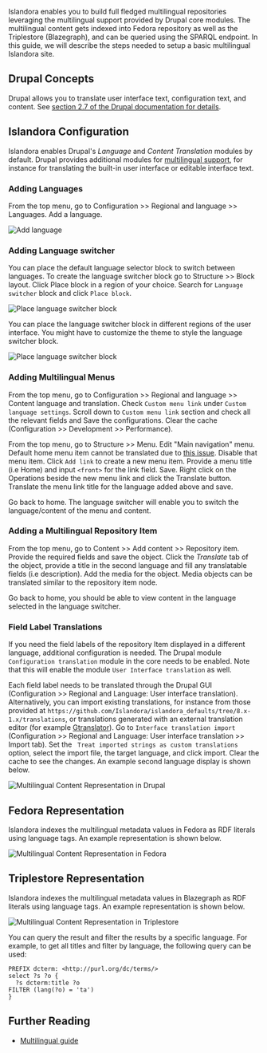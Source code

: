 Islandora enables you to build full fledged multilingual repositories leveraging the multilingual support provided by Drupal core modules. The multilingual content gets indexed into Fedora repository as well as the Triplestore (Blazegraph), and can be queried using the SPARQL endpoint. In this guide, we will describe the steps needed to setup a basic multilingual Islandora site.

## Drupal Concepts
Drupal allows you to translate user interface text, configuration text, and content. See [section 2.7 of the Drupal documentation for details](https://www.drupal.org/docs/user_guide/en/language-concept.html).

## Islandora Configuration
Islandora enables Drupal's _Language_ and _Content Translation_ modules by default. Drupal provides additional modules for [multilingual support](https://www.drupal.org/docs/8/multilingual/choosing-and-installing-multilingual-modules), for instance for translating the built-in user interface or editable interface text.

### Adding Languages
From the top menu, go to Configuration >> Regional and language >> Languages. Add a language.

![Add language](../assets/multilingual-add-lang.jpg)

### Adding Language switcher
You can place the default language selector block to switch between languages. To create the language switcher block go to Structure >> Block layout. Click Place block in a region of your choice. Search for `Language switcher` block and click `Place block`.

![Place language switcher block](../assets/multilingual-place-lang-switcher-block.jpg)

You can place the language switcher block in different regions of the user interface. You might have to customize the theme to style the language switcher block.

![Place language switcher block](../assets/multilingual-lang-switcher-location.jpg)

### Adding Multilingual Menus
From the top menu, go to Configuration >> Regional and language >> Content language and translation. Check `Custom menu link` under `Custom language settings`. Scroll down to `Custom menu link` section and check all the relevant fields and Save the configurations. Clear the cache (Configuration >> Development >> Performance).

From the top menu, go to Structure >> Menu. Edit "Main navigation" menu. Default home menu item cannot be translated due to [this issue](https://www.drupal.org/project/drupal/issues/2838106). Disable that menu item. Click `Add link` to create a new menu item. Provide a menu title (i.e Home) and input `<front>` for the link field. Save. Right click on the Operations beside the new menu link and click the Translate button. Translate the menu link title for the language added above and save.

Go back to home. The language switcher will enable you to switch the language/content of the menu and content.

### Adding a Multilingual Repository Item
From the top menu, go to Content >> Add content >> Repository item. Provide the required fields and save the object. Click the _Translate_ tab of the object, provide a title in the second language and fill any translatable fields (i.e description). Add the media for the object. Media objects can be translated similar to the repository item node.

Go back to home, you should be able to view content in the language selected in the language switcher.

### Field Label Translations
If you need the field labels of the repository Item displayed in a different language, additional configuration is needed. The Drupal module `Configuration translation` module in the core needs to be enabled. Note that this will enable the module `User Interface translation` as well.

Each field label needs to be translated through the Drupal GUI (Configuration >> Regional and Language: User interface translation). Alternatively, you can import existing translations, for instance from those provided at `https://github.com/Islandora/islandora_defaults/tree/8.x-1.x/translations`, or translations generated with an external translation editor (for example [Gtranslator](https://en.wikipedia.org/wiki/Gtranslator)). Go to `Interface translation import` (Configuration >> Regional and Language: User interface translation >> Import tab). Set the ` Treat imported strings as custom translations` option, select the import file, the target language, and click import. Clear the cache to see the changes. An example second language display is shown below.

![Multilingual Content Representation in Drupal](../assets/multilingual_repository_item_in_drupal.png)

## Fedora Representation
Islandora indexes the multilingual metadata values in Fedora as RDF literals using language tags. An example representation is shown below.

![Multilingual Content Representation in Fedora](../assets/multilingual_repository_item_in_fedora.png)

## Triplestore Representation
Islandora indexes the multilingual metadata values in Blazegraph as RDF literals using language tags. An example representation is shown below.

![Multilingual Content Representation in Triplestore](../assets/multilingual_repository_item_in_triplestore.png)

You can query the result and filter the results by a specific language. For example, to get all titles and filter by language, the following query can be used:

```
PREFIX dcterm: <http://purl.org/dc/terms/>
select ?s ?o {
  ?s dcterm:title ?o
FILTER (lang(?o) = 'ta')
}
```
## Further Reading
* [Multilingual guide](https://www.drupal.org/docs/8/multilingual)

